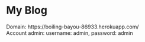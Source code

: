 # My Blog
<div>Domain: https://boiling-bayou-86933.herokuapp.com/</div>
<div>Account admin: username: admin, password: admin</div>
